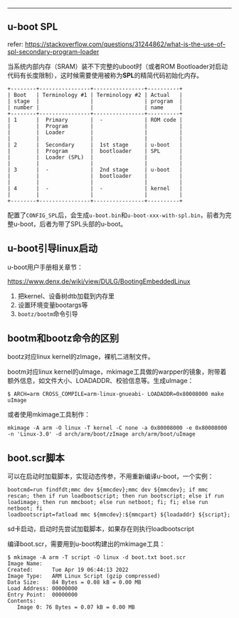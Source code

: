 ---

## u-boot SPL

refer: https://stackoverflow.com/questions/31244862/what-is-the-use-of-spl-secondary-program-loader

当系统内部内存（SRAM）装不下完整的uboot时（或者ROM Bootloader对启动代码有长度限制），这时候需要使用被称为**SPL**的精简代码初始化内存。

```
+--------+----------------+----------------+----------+
| Boot   | Terminology #1 | Terminology #2 | Actual   |
| stage  |                |                | program  |
| number |                |                | name     |
+--------+----------------+----------------+----------+
| 1      |  Primary       |  -             | ROM code |
|        |  Program       |                |          |
|        |  Loader        |                |          |
|        |                |                |          |
| 2      |  Secondary     |  1st stage     | u-boot   |
|        |  Program       |  bootloader    | SPL      |
|        |  Loader (SPL)  |                |          |
|        |                |                |          |
| 3      |  -             |  2nd stage     | u-boot   |
|        |                |  bootloader    |          |
|        |                |                |          |
| 4      |  -             |  -             | kernel   |
|        |                |                |          |
+--------+----------------+----------------+----------+
```

配置了`CONFIG_SPL`后，会生成`u-boot.bin`和`u-boot-xxx-with-spl.bin`，前者为完整u-boot，后者为带了SPL头部的u-boot。

## u-boot引导linux启动

u-boot用户手册相关章节：

https://www.denx.de/wiki/view/DULG/BootingEmbeddedLinux



1. 把kernel、设备树dtb加载到内存里
2. 设置环境变量bootargs等
3. `bootz/bootm`命令引导





## bootm和bootz命令的区别

bootz对应linux kernel的zImage，裸机二进制文件。

bootm对应linux kernel的uImage，mkimage工具做的warpper的镜象，附带着额外信息，如文件大小、LOADADDR、校验信息等。生成uImage：

```
$ ARCH=arm CROSS_COMPILE=arm-linux-gnueabi- LOADADDR=0x80008000 make uImage
```

或者使用mkimage工具制作：

```
mkimage -A arm -O linux -T kernel -C none -a 0x80008000 -e 0x80008000 -n 'Linux-3.0' -d arch/arm/boot/zImage arch/arm/boot/uImage
```



## boot.scr脚本

可以在启动时加载脚本，实现动态传参，不用重新编译u-boot，一个实例：

```
bootcmd=run findfdt;mmc dev ${mmcdev};mmc dev ${mmcdev}; if mmc rescan; then if run loadbootscript; then run bootscript; else if run loadimage; then run mmcboot; else run netboot; fi; fi; else run netboot; fi
loadbootscript=fatload mmc ${mmcdev}:${mmcpart} ${loadaddr} ${script};
```

sd卡启动，启动时先尝试加载脚本，如果存在则执行loadbootscript

编译boot.scr，需要用到u-boot构建出的mkimage工具：

```
$ mkimage -A arm -T script -O linux -d boot.txt boot.scr
Image Name:
Created:      Tue Apr 19 06:44:13 2022
Image Type:   ARM Linux Script (gzip compressed)
Data Size:    84 Bytes = 0.08 kB = 0.00 MB
Load Address: 00000000
Entry Point:  00000000
Contents:
   Image 0: 76 Bytes = 0.07 kB = 0.00 MB
```







